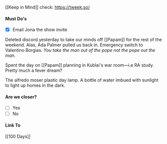 [[Keep in Mind]]
check: https://tweek.so/
#### Must Do's
- [x] Email Jona the show invite

Deleted discord yesterday to take our minds off [[Papam]] for the rest of the weekend. Alas, Ada Palmer pulled us back in. Emergency switch to Valentino Borgias. *You take the man out of the pope not the pope out the man.*

Spent the day on [[Papam]] planning in Kublai's war room—i.e RA study. Pretty much a fever dream?

The alfredo moser plastic day lamp. A bottle of water imbued with sunlight to light up homes in the dark.
#### Are we closer?
- [ ] Yes
- [ ] No
#### Link To
[[100 Days]]